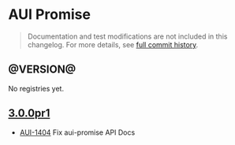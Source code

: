 # AUI Promise

> Documentation and test modifications are not included in this changelog. For more details, see [full commit history](https://github.com/liferay/alloy-ui/commits/master/src/aui-promise).

## @VERSION@

No registries yet.

## [3.0.0pr1](https://github.com/liferay/alloy-ui/releases/tag/3.0.0pr1)

* [AUI-1404](https://issues.liferay.com/browse/AUI-1404) Fix aui-promise API Docs